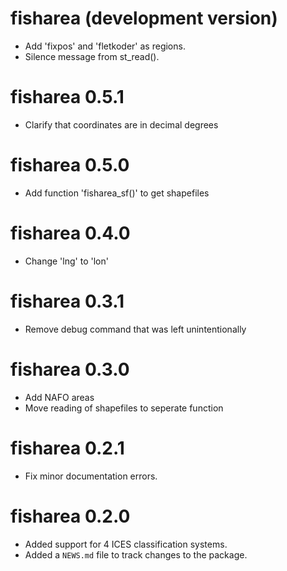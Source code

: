 # fisharea (development version)
* Add 'fixpos' and 'fletkoder' as regions.
* Silence message from st_read().

# fisharea 0.5.1
* Clarify that coordinates are in decimal degrees

# fisharea 0.5.0
* Add function 'fisharea_sf()' to get shapefiles

# fisharea 0.4.0
* Change 'lng' to 'lon'

# fisharea 0.3.1
* Remove debug command that was left unintentionally

# fisharea 0.3.0
* Add NAFO areas
* Move reading of shapefiles to seperate function

# fisharea 0.2.1
* Fix minor documentation errors.

# fisharea 0.2.0
* Added support for 4 ICES classification systems.
* Added a `NEWS.md` file to track changes to the package.
